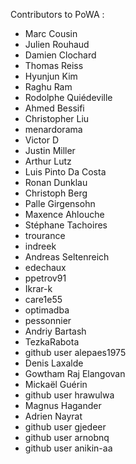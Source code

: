 Contributors to PoWA :

  * Marc Cousin
  * Julien Rouhaud
  * Damien Clochard
  * Thomas Reiss
  * Hyunjun Kim
  * Raghu Ram
  * Rodolphe Quiédeville
  * Ahmed Bessifi
  * Christopher Liu
  * menardorama
  * Victor D
  * Justin Miller
  * Arthur Lutz
  * Luis Pinto Da Costa
  * Ronan Dunklau
  * Christoph Berg
  * Palle Girgensohn
  * Maxence Ahlouche
  * Stéphane Tachoires
  * trourance
  * indreek
  * Andreas Seltenreich
  * edechaux
  * ppetrov91
  * Ikrar-k
  * care1e55
  * optimadba
  * pessonnier
  * Andriy Bartash
  * TezkaRabota
  * github user alepaes1975
  * Denis Laxalde
  * Gowtham Raj Elangovan
  * Mickaël Guérin
  * github user hrawulwa
  * Magnus Hagander
  * Adrien Nayrat
  * github user gjedeer
  * github user arnobnq
  * github user anikin-aa
